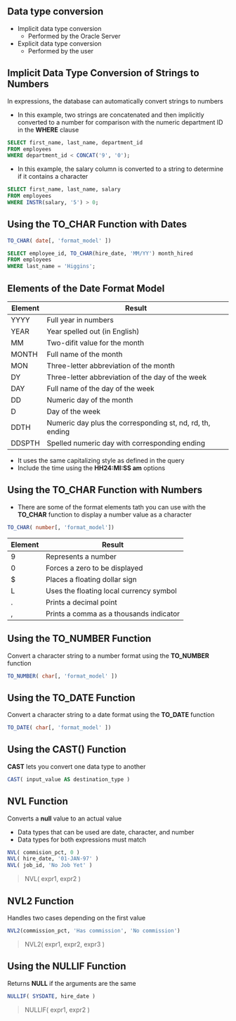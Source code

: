 ## Data type conversion
- Implicit data type conversion
    - Performed by the Oracle Server
- Explicit data type conversion
    - Performed by the user

## Implicit Data Type Conversion of Strings to Numbers
In expressions, the database can automatically convert strings to numbers
- In this example, two strings are concatenated and then implicitly converted to a number for comparison with the numeric department ID in the **WHERE** clause

```sql
SELECT first_name, last_name, department_id
FROM employees
WHERE department_id < CONCAT('9', '0');
```

- In this example, the salary column is converted to a string to determine if it contains a character

```sql
SELECT first_name, last_name, salary
FROM employees
WHERE INSTR(salary, '5') > 0;
```

## Using the TO_CHAR Function with Dates
```sql
TO_CHAR( date[, 'format_model' ])
```
```sql
SELECT employee_id, TO_CHAR(hire_date, 'MM/YY') month_hired
FROM employees
WHERE last_name = 'Higgins';
```

## Elements of the Date Format Model
| Element | Result |
|---------|--------|
| YYYY | Full year in numbers |
| YEAR | Year spelled out (in English) |
| MM | Two-difit value for the month |
| MONTH | Full name of the month |
| MON | Three-letter abbreviation of the month |
| DY | Three-letter abbreviation of the day of the week |
| DAY | Full name of the day of the week |
| DD | Numeric day of the month |
| D | Day of the week |
| DDTH | Numeric day plus the corresponding st, nd, rd, th, ending |
| DDSPTH | Spelled numeric day with corresponding ending |

- It uses the same capitalizing style as defined in the query
- Include the time using the **HH24:MI:SS am** options

## Using the TO_CHAR Function with Numbers
- There are some of the format elements tath you can use with the **TO_CHAR** function to display a number value as a character

```sql
TO_CHAR( number[, 'format_model'])
```
| Element | Result |
|---------|--------|
| 9 | Represents a number |
| 0 | Forces a zero to be displayed |
| $ | Places a floating dollar sign |
| L | Uses the floating local currency symbol |
| . | Prints a decimal point |
| , | Prints a comma as a thousands indicator |

## Using the TO_NUMBER Function
Convert a character string to a number format using the **TO_NUMBER** function

```sql
TO_NUMBER( char[, 'format_model' ])
```

## Using the TO_DATE Function
Convert a character string to a date format using the **TO_DATE** function

```sql
TO_DATE( char[, 'format_model' ])
```

## Using the CAST() Function
**CAST** lets you convert one data type to another

```sql
CAST( input_value AS destination_type )
```

## NVL Function
Converts a **null** value to an actual value
- Data types that can be used are date, character, and number
- Data types for both expressions must match

```sql
NVL( commision_pct, 0 )
NVL( hire_date, '01-JAN-97' )
NVL( job_id, 'No Job Yet' )
```
> NVL( expr1, expr2 )

## NVL2 Function
Handles two cases depending on the first value

```sql
NVL2(commission_pct, 'Has commission', 'No commission')
```
> NVL2( expr1, expr2, expr3 )

## Using the NULLIF Function
Returns **NULL** if the arguments are the same

```sql
NULLIF( SYSDATE, hire_date )
```
> NULLIF( expr1, expr2 )